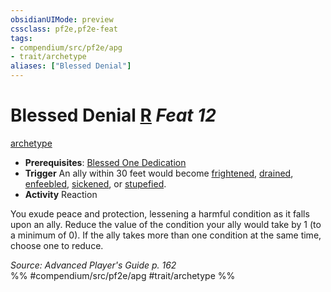 ```yaml
---
obsidianUIMode: preview
cssclass: pf2e,pf2e-feat
tags:
- compendium/src/pf2e/apg
- trait/archetype
aliases: ["Blessed Denial"]
---
```

# Blessed Denial  [R](../../Rules/core-rulebook/chapter-9-playing-the-game.md#Actions "Reaction") *Feat 12*  
[archetype](../../Rules/traits/archetype.md)  

- **Prerequisites**: [Blessed One Dedication](blessed-one-dedication-apg.md)
- **Trigger** An ally within 30 feet would become [frightened](../../Rules/conditions.md#Frightened), [drained](../../Rules/conditions.md#Drained), [enfeebled](../../Rules/conditions.md#Enfeebled), [sickened](../../Rules/conditions.md#Sickened), or [stupefied](../../Rules/conditions.md#Stupefied).
- **Activity** Reaction

You exude peace and protection, lessening a harmful condition as it falls upon an ally. Reduce the value of the condition your ally would take by 1 (to a minimum of 0). If the ally takes more than one condition at the same time, choose one to reduce.

*Source: Advanced Player's Guide p. 162*  
%% #compendium/src/pf2e/apg #trait/archetype %%
